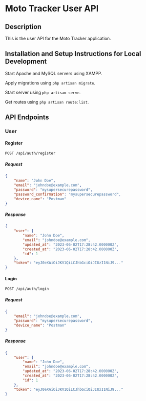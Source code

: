 # Moto Tracker User API

## Description

This is the user API for the Moto Tracker application.

## Installation and Setup Instructions for Local Development

Start Apache and MySQL servers using XAMPP.

Apply migrations using `php artisan migrate`.

Start server using `php artisan serve`.

Get routes using `php artisan route:list`.

## API Endpoints

### User

#### Register

`POST /api/auth/register`

##### Request

```json
{
    "name": "John Doe",
    "email": "johndoe@example.com",
    "password": "mysupersecurepassword",
    "password_confirmation": "mysupersecurepassword",
    "device_name": "Postman"
}
```

##### Response

```json
{
    "user": {
        "name": "John Doe",
        "email": "johndoe@example.com",
        "updated_at": "2023-06-02T17:28:42.000000Z",
        "created_at": "2023-06-02T17:28:42.000000Z",
        "id": 1
    },
    "token": "eyJ0eXAiOiJKV1QiLCJhbGciOiJIUzI1NiJ9..."
}
```

#### Login

`POST /api/auth/login`

##### Request

```json
{
    "email": "johndoe@example.com",
    "password": "mysupersecurepassword",
    "device_name": "Postman"
}
```

##### Response

```json
{
    "user": {
        "name": "John Doe",
        "email": "johndoe@example.com",
        "updated_at": "2023-06-02T17:28:42.000000Z",
        "created_at": "2023-06-02T17:28:42.000000Z",
        "id": 1
    },
    "token": "eyJ0eXAiOiJKV1QiLCJhbGciOiJIUzI1NiJ9..."
}
```
